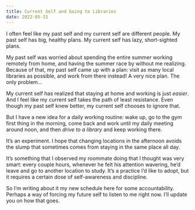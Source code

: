 ```yaml
---
title: Current Self and Going to Libraries
date: 2022-05-31
---
```


I often feel like my past self and my current self are different people. My past self has big, healthy plans. My current self has lazy, short-sighted plans.

My past self was worried about spending the entire summer working remotely from home, and having the summer race by without me realizing. Because of that, my past self came up with a plan: visit as many local libraries as possible, and work from there instead! A very nice plan. The only problem...

My current self has realized that staying at home and working is just _easier_. And I feel like my current self takes the path of least resistance. Even though my past self knew better, my current self chooses to ignore that.

But I have a new idea for a daily working routine: wake up, go to the gym first thing in the morning, come back and work until my daily meeting around noon, and then _drive to a library_ and keep working there.

It’s an experiment. I hope that changing locations in the afternoon avoids the slump that sometimes comes from staying in the same place all day.

It’s something that I observed my roommate doing that I thought was very smart: every couple hours, whenever he felt his attention wavering, he’d leave and go to another location to study. It’s a practice I’d like to adopt, but it requires a certain dose of self-awareness and discipline.

So I’m writing about it my new schedule here for some accountability. Perhaps a way of forcing my future self to listen to me right now. I’ll update you on how that goes.
